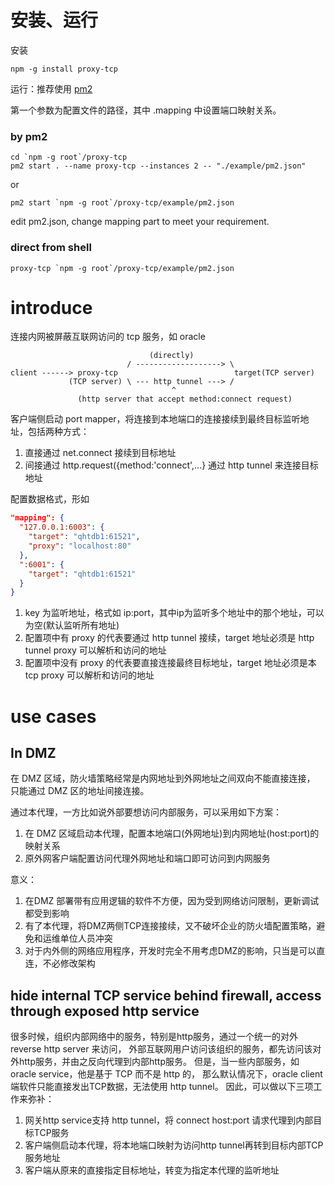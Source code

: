 安装、运行
============

安装

```shell
npm -g install proxy-tcp
```

运行：推荐使用 [pm2](http://pm2.keymetrics.io/)

第一个参数为配置文件的路径，其中 .mapping 中设置端口映射关系。

### by pm2

```shell
cd `npm -g root`/proxy-tcp
pm2 start . --name proxy-tcp --instances 2 -- "./example/pm2.json"
```

or

```shell
pm2 start `npm -g root`/proxy-tcp/example/pm2.json
```

edit pm2.json, change mapping part to meet your requirement.


### direct from shell

```
proxy-tcp `npm -g root`/proxy-tcp/example/pm2.json
```

introduce
===========

连接内网被屏蔽互联网访问的 tcp 服务，如 oracle

```text
                               (directly)
                          / -------------------> \
client ------> proxy-tcp                          target(TCP server)
             (TCP server) \ --- http tunnel ---> /
                                    ^
               (http server that accept method:connect request)
```

客户端侧启动 port mapper，将连接到本地端口的连接接续到最终目标监听地址，包括两种方式：

1. 直接通过 net.connect 接续到目标地址
2. 间接通过 http.request({method:'connect',...} 通过 http tunnel 来连接目标地址

配置数据格式，形如

```json
"mapping": {
  "127.0.0.1:6003": {
    "target": "qhtdb1:61521",
    "proxy": "localhost:80"
  },
  ":6001": {
    "target": "qhtdb1:61521"
  }
}
```

1. key 为监听地址，格式如 ip:port，其中ip为监听多个地址中的那个地址，可以为空(默认监听所有地址)
2. 配置项中有 proxy 的代表要通过 http tunnel 接续，target 地址必须是 http tunnel proxy 可以解析和访问的地址
3. 配置项中没有 proxy 的代表要直接连接最终目标地址，target 地址必须是本 tcp proxy 可以解析和访问的地址

use cases
==========

In DMZ
------------

在 DMZ 区域，防火墙策略经常是内网地址到外网地址之间双向不能直接连接，
只能通过 DMZ 区的地址间接连接。

通过本代理，一方比如说外部要想访问内部服务，可以采用如下方案：

1. 在 DMZ 区域启动本代理，配置本地端口(外网地址)到内网地址(host:port)的映射关系
2. 原外网客户端配置访问代理外网地址和端口即可访问到内网服务

意义：

1. 在DMZ 部署带有应用逻辑的软件不方便，因为受到网络访问限制，更新调试都受到影响
2. 有了本代理，将DMZ两侧TCP连接接续，又不破坏企业的防火墙配置策略，避免和运维单位人员冲突
3. 对于内外侧的网络应用程序，开发时完全不用考虑DMZ的影响，只当是可以直连，不必修改架构


hide internal TCP service behind firewall, access through exposed http service
-------------

很多时候，组织内部网络中的服务，特别是http服务，通过一个统一的对外 reverse http server 来访问，
外部互联网用户访问该组织的服务，都先访问该对外http服务，并由之反向代理到内部http服务。
但是，当一些内部服务，如 oracle service，他是基于 TCP 而不是 http 的，
那么默认情况下，oracle client 端软件只能直接发出TCP数据，无法使用 http tunnel。
因此，可以做以下三项工作来弥补：

1. 网关http service支持 http tunnel，将 connect host:port 请求代理到内部目标TCP服务
2. 客户端侧启动本代理，将本地端口映射为访问http tunnel再转到目标内部TCP服务地址
3. 客户端从原来的直接指定目标地址，转变为指定本代理的监听地址
